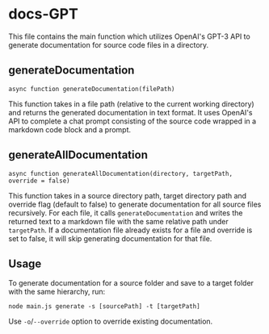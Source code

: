 # docs-GPT
This file contains the main function which utilizes OpenAI's GPT-3 API to generate documentation for source code files in a directory.

## generateDocumentation
```async function generateDocumentation(filePath)```

This function takes in a file path (relative to the current working directory) and returns the generated documentation in text format. It uses OpenAI's API to complete a chat prompt consisting of the source code wrapped in a markdown code block and a prompt.

## generateAllDocumentation
```async function generateAllDocumentation(directory, targetPath, override = false)```

This function takes in a source directory path, target directory path and override flag (default to false) to generate documentation for all source files recursively. For each file, it calls `generateDocumentation` and writes the returned text to a markdown file with the same relative path under `targetPath`. If a documentation file already exists for a file and override is set to false, it will skip generating documentation for that file.

## Usage
To generate documentation for a source folder and save to a target folder with the same hierarchy, run:
```
node main.js generate -s [sourcePath] -t [targetPath]
```
Use `-o`/`--override` option to override existing documentation.
